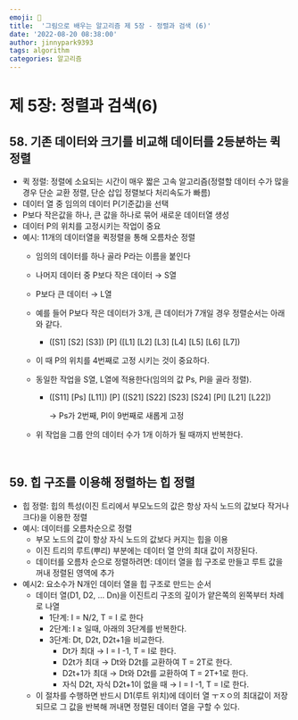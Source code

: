```yaml
---
emoji: 🤖
title:  '그림으로 배우는 알고리즘 제 5장 - 정렬과 검색 (6)'
date: '2022-08-20 08:38:00'
author: jinnypark9393
tags: algorithm
categories: 알고리즘
---
```


# 제 5장: 정렬과 검색(6)

## 58. 기존 데이터와 크기를 비교해 데이터를 2등분하는 퀵정렬

- 퀵 정렬: 정렬에 소요되는 시간이 매우 짧은 고속 알고리즘(정렬할 데이터 수가 많을 경우 단순 교환 정렬, 단순 삽입 정렬보다 처리속도가 빠름)
- 데이터 열 중 임의의 데이터 P(기준값)을 선택
- P보다 작은값을 하나, 큰 값을 하나로 묶어 새로운 데이터열 생성
- 데이터 P의 위치를 고정시키는 작업이 중요
- 예시: 11개의 데이터열을 퀵정렬을 통해 오름차순 정렬
    - 임의의 데이터를 하나 골라 P라는 이름을 붙인다
    - 나머지 데이터 중 P보다 작은 데이터 → S열
    - P보다 큰 데이터 → L열
    - 예를 들어 P보다 작은 데이터가 3개, 큰 데이터가 7개일 경우 정렬순서는 아래와 같다.
        - ([S1] [S2] [S3]) [P] ([L1] [L2] [L3] [L4] [L5] [L6] [L7])
    - 이 때 P의 위치를 4번째로 고정 시키는 것이 중요하다.
    - 동일한 작업을 S열, L열에 적용한다(임의의 값 Ps, Pl을 골라 정렬).
        - ([S11] [Ps] [L11]) [P] ([S21] [S22] [S23] [S24] [Pl] [L21] [L22])
            
            → Ps가 2번째, Pl이 9번째로 새롭게 고정
            
    - 위 작업을 그룹 안의 데이터 수가 1개 이하가 될 때까지 반복한다.
    
<br/>

## 59. 힙 구조를 이용해 정렬하는 힙 정렬

- 힙 정렬: 힙의 특성(이진 트리에서 부모노드의 값은 항상 자식 노드의 값보다 작거나 크다)을 이용한 정렬
- 예시: 데이터를 오름차순으로 정렬
    - 부모 노드의 값이 항상 자식 노드의 값보다 커지는 힙을 이용
    - 이진 트리의 루트(뿌리) 부분에는 데이터 열 안의 최대 값이 저장된다.
    - 데이터를 오름차 순으로 정렬하려면: 데이터 열을 힙 구조로 만들고 루트 값을 꺼내 정렬된 영역에 추가
- 예시2: 요소수가 N개인 데이터 열을 힙 구조로 만드는 순서
    - 데이터 열(D1, D2, … Dn)을 이진트리 구조의 깊이가 얕은쪽의 왼쪽부터 차례로 나열
        - 1단계: I = N/2, T = I 로 한다
        - 2단계: I ≥ 일때, 아래의 3단계를 반복한다.
        - 3단계: Dt, D2t, D2t+1을 비교한다.
            - Dt가 최대 → I = I -1, T = I로 한다.
            - D2t가 최대 → Dt와 D2t를 교환하여 T = 2T로 한다.
            - D2t+1가 최대 → Dt와 D2t를 교환하여 T = 2T+1로 한다.
            - 자식 D2t, 자식 D2t+1이 없을 때 → I = I -1, T = I로 한다.
    - 이 절차를 수행하면 반드시 D1(루트 위치)에 데이터 열 ㅜㅈㅇ의 최대값이 저장되므로 그 값을 반복해 꺼내면 정렬된 데이터 열을 구할 수 있다.

<br/>